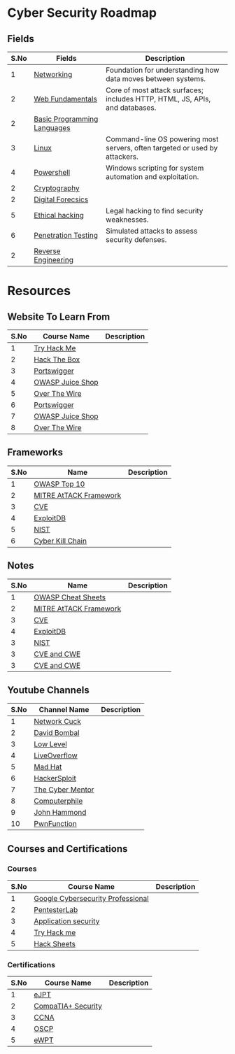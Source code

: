 # Cyber Security Roadmap

## Fields

| S.No          | Fields   | Description   |
| ------------- | ------------- | ------------- |
| 1             | [Networking](https://github.com/Reeti05Agarwal/CBC-Club/blob/main/Computer-Networks.md) | Foundation for understanding how data moves between systems. |
| 2             | [Web Fundamentals](https://github.com/Reeti05Agarwal/CBC-Club/blob/main/Web-Fundaments.md) | Core of most attack surfaces; includes HTTP, HTML, JS, APIs, and databases. |
| 2             | [Basic Programming Languages]( ) |  |
| 3             | [Linux](https://github.com/Reeti05Agarwal/CBC-Club/blob/main/Linux.md)| Command-line OS powering most servers, often targeted or used by attackers. | 
| 4             | [Powershell](https://github.com/Reeti05Agarwal/CBC-Club/blob/main/Powershell.md) | Windows scripting for system automation and exploitation. |
| 2             | [Cryptography]( ) |  |
| 2             | [Digital Forecsics]( ) |  |
| 5             | [Ethical hacking](https://github.com/Reeti05Agarwal/CBC-Club/blob/main/Ethical-Hacking.md) | 	Legal hacking to find security weaknesses. | 
| 6             | [Penetration Testing](https://github.com/Reeti05Agarwal/CBC-Club/blob/main/Penetration-Testing.md) | Simulated attacks to assess security defenses. |
| 2             | [Reverse Engineering]( ) |  |

  

# Resources

## Website To Learn From

| S.No          | Course Name   | Description   |
| ------------- | ------------- | ------------- |
| 1             | [Try Hack Me](https://tryhackme.com/paths)         |  |
| 2             | [Hack The Box](https://app.hackthebox.com/home)         |  |
| 3             | [Portswigger](https://portswigger.net/web-security/learning-path)|  |
| 4             | [OWASP Juice Shop](https://owasp.org/www-project-juice-shop/) |  |
| 5             | [Over The Wire](https://overthewire.org/wargames/) |   |
| 6             | [Portswigger](https://portswigger.net/web-security/learning-path)|  |
| 7             | [OWASP Juice Shop](https://owasp.org/www-project-juice-shop/) |  |
| 8             | [Over The Wire](https://overthewire.org/wargames/) |  |

## Frameworks

| S.No          | Name   | Description   |
| ------------- | ------------- | ------------- |
| 1             | [OWASP Top 10](https://owasp.org/www-project-top-ten/) | |
| 2             | [MITRE AtTACK Framework](https://attack.mitre.org/) |  | 
| 3             | [CVE](https://www.cve.org/)|  |
| 4             | [ExploitDB](https://www.youtube.com/watch?v=k7IOn3TiUc8&list=PLG49S3nxzAnl_tQe3kvnmeMid0mjF8Le8&pp=0gcJCV8EOCosWNin) | 
| 5             | [NIST](https://www.nist.gov/cybersecurity)| 
| 6             | [Cyber Kill Chain](https://www.lockheedmartin.com/en-us/capabilities/cyber/cyber-kill-chain.html)|  

## Notes

| S.No          | Name   | Description   |
| ------------- | ------------- | ------------- |
| 1             | [OWASP Cheat Sheets](https://github.com/OWASP/CheatSheetSeries) | |
| 2             | [MITRE AtTACK Framework](https://attack.mitre.org/) |  | 
| 3             | [CVE](https://www.cve.org/)|  |
| 4             | [ExploitDB](https://www.youtube.com/watch?v=k7IOn3TiUc8&list=PLG49S3nxzAnl_tQe3kvnmeMid0mjF8Le8&pp=0gcJCV8EOCosWNin) | 
| 3             | [NIST](https://www.nist.gov/cybersecurity)| 
| 3             | [CVE and CWE](https://www.youtube.com/watch?v=R-4_DbV1Su4)| 
| 3             | [CVE and CWE](https://www.youtube.com/watch?v=R-4_DbV1Su4)| 


## Youtube Channels

| S.No          | Channel Name   | Description   |
| ------------- | ------------- | ------------- |
| 1             | [Network Cuck](https://www.youtube.com/@NetworkChuck)  |
| 2             | [David Bombal](https://www.youtube.com/@davidbombal) |   | 
| 3             | [Low Level](https://www.youtube.com/@LowLevelTV)|   |
| 4             | [LiveOverflow](https://www.youtube.com/@LiveOverflow) | 
| 5             | [Mad Hat](https://www.youtube.com/@madhatistaken) | 
| 6             | [HackerSploit](https://www.youtube.com/HackerSploit) | 
| 7             | [The Cyber Mentor](https://www.youtube.com/@TCMSecurityAcademy) | 
| 8             | [Computerphile](https://www.youtube.com/@Computerphile/videos) | 
| 9             | [John Hammond](https://www.youtube.com/@_JohnHammond) | 
| 10            | [PwnFunction](https://www.youtube.com/@PwnFunction/videos) | 

## Courses and Certifications

### Courses
 
| S.No          | Course Name   | Description   |
| ------------- | ------------- | ------------- |
| 1             | [Google Cybersecurity Professional](https://www.coursera.org/professional-certificates/google-cybersecurity)         |
| 2             | [PentesterLab](https://pentesterlab.com/exercises)         |
| 3             | [Application security](https://application.security/)|
| 4             | [Try Hack me](https://tryhackme.com/) |
| 5             | [Hack Sheets](https://hacksheets.in/) |


### Certifications

| S.No          | Course Name   | Description   |
| ------------- | ------------- | ------------- |
| 1             | [eJPT](https://ine.com/security/certifications/ejpt-certification)         |  | 
| 2             | [CompaTIA+ Security](https://www.comptia.org/en/certifications/security/)         |  |
| 3             | [CCNA](https://www.cisco.com/site/us/en/learn/training-certifications/certifications/enterprise/ccna/index.html)|  |
| 4             | [OSCP](https://www.offsec.com/products/oscp-plus/) |  |
| 5             | [eWPT](https://ine.com/security/certifications/ewpt-certification) |  |
